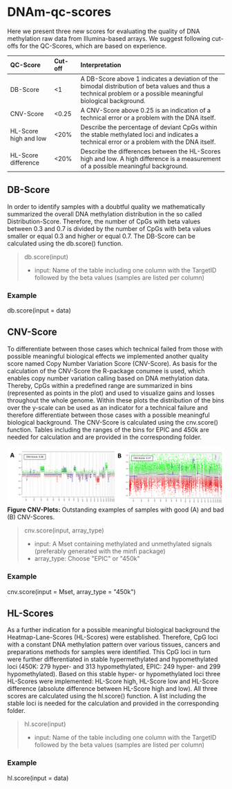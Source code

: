 # DNAm-qc-scores

Here we present three new scores for evaluating the quality of DNA methylation raw data from Illumina-based arrays. We suggest following cut-offs for the QC-Scores, which are based on experience. 

| QC-Score 	| Cut-off &nbsp; &nbsp; | Interpretation |
|:---------	|:------------------	|:---------------------|
|DB-Score 	| <1 		| A DB-Score above 1 indicates a deviation of the bimodal distribution of beta values and thus a technical problem or a possible meaningful biological background. |
| CNV-Score	| <0.25 		| A CNV-Score above 0.25 is an indication of a technical error or a problem with the DNA itself. |
| HL-Score high and low | <20% | Describe the percentage of deviant CpGs within the stable methylated loci and indicates a technical error or a problem with the DNA itself. |
| HL-Score difference | <20% | Describe the differences between the HL-Scores high and low. A high difference is a measurement of a possible meaningful background. |


## DB-Score
In order to identify samples with a doubtful quality we mathematically summarized the overall DNA methylation distribution in the so called Distribution-Score. Therefore, the number of CpGs with beta values between 0.3 and 0.7 is divided by the number of CpGs with beta values smaller or equal 0.3 and higher or equal 0.7. The DB-Score can be calculated using the db.score() function.

>db.score(input)
>- input: Name of the table including one column with the TargetID followed by the beta values (samples are listed per column)
>
### Example
db.score(input = data)



## CNV-Score
To differentiate between those cases which technical failed from those with possible meaningful biological effects we implemented another quality score named Copy Number Variation Score (CNV-Score). As basis for the calculation of the CNV-Score the R-package conumee is used, which enables copy number variation calling based on DNA methylation data. Thereby, CpGs within a predefined range are summarized in bins (represented as points in the plot) and used to visualize gains and losses throughout the whole genome. Within these plots the distribution of the bins over the y-scale can be used as an indicator for a technical failure and therefore differentiate between those cases with a possible meaningful biological background. The CNV-Score is calculated using the cnv.score() function. Tables including the ranges of the bins for EPIC and 450k are needed for calculation and are provided in the corresponding folder.


![Outstanding examples of samples with good (A) and bad (B) CNV-Scores](CNV.Score/Figure_CNV-Plots.png)
**Figure CNV-Plots:** Outstanding examples of samples with good (A) and bad (B) CNV-Scores.

>cnv.score(input, array_type)
>
>- input: A Mset containing methylated and unmethylated signals (preferably generated with the minfi package)
>- array_type: Choose "EPIC" or "450k"

### Example
cnv.score(input = Mset, array_type = "450k")


## HL-Scores
As a further indication for a possible meaningful biological background the Heatmap-Lane-Scores (HL-Scores) were established. Therefore, CpG loci with a constant DNA methylation pattern over various tissues, cancers and preparations methods for samples were identified. This CpG loci in turn were further differentiated in stable hypermethylated and hypomethylated loci (450K: 279 hyper- and 313 hypomethylated, EPIC: 249 hyper- and 299 hypomethylated). Based on this stable hyper- or hypomethylated loci three HL-Scores were implemented: HL-Score high, HL-Score low and HL-Score difference (absolute difference between HL-Score high and low). All three scores are calculated using the hl.score() function. A list including the stable loci is needed for the calculation and provided in the corresponding folder. 

> hl.score(input)
> 
>- input: Name of the table including one column with the TargetID followed by the beta values (samples are listed per column)
>
### Example
hl.score(input = data)
